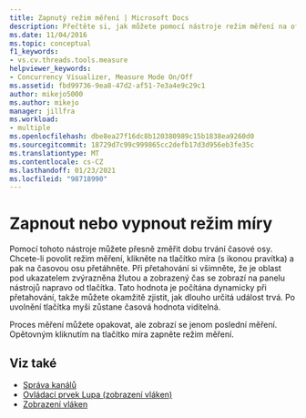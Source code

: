 ```yaml
---
title: Zapnutý režim měření | Microsoft Docs
description: Přečtěte si, jak můžete pomocí nástroje režim měření na off přesně změřit dobu na časové ose.
ms.date: 11/04/2016
ms.topic: conceptual
f1_keywords:
- vs.cv.threads.tools.measure
helpviewer_keywords:
- Concurrency Visualizer, Measure Mode On/Off
ms.assetid: fbd99736-9ea8-47d2-af51-7e3a4e9c29c1
author: mikejo5000
ms.author: mikejo
manager: jillfra
ms.workload:
- multiple
ms.openlocfilehash: dbe8ea27f16dc8b120380989c15b1838ea9260d0
ms.sourcegitcommit: 18729d7c99c999865cc2defb17d3d956eb3fe35c
ms.translationtype: MT
ms.contentlocale: cs-CZ
ms.lasthandoff: 01/23/2021
ms.locfileid: "98718990"
---
```

# <a name="measure-mode-onoff"></a>Zapnout nebo vypnout režim míry
Pomocí tohoto nástroje můžete přesně změřit dobu trvání časové osy. Chcete-li povolit režim měření, klikněte na tlačítko míra (s ikonou pravítka) a pak na časovou osu přetáhněte. Při přetahování si všimněte, že je oblast pod ukazatelem zvýrazněna žlutou a zobrazený čas se zobrazí na panelu nástrojů napravo od tlačítka. Tato hodnota je počítána dynamicky při přetahování, takže můžete okamžitě zjistit, jak dlouho určitá událost trvá. Po uvolnění tlačítka myši zůstane časová hodnota viditelná.

 Proces měření můžete opakovat, ale zobrazí se jenom poslední měření. Opětovným kliknutím na tlačítko míra zapněte režim měření.

## <a name="see-also"></a>Viz také
- [Správa kanálů](../profiling/manage-channels.md)
- [Ovládací prvek Lupa (zobrazení vláken)](../profiling/zoom-control-threads-view.md)
- [Zobrazení vláken](../profiling/threads-view-parallel-performance.md)